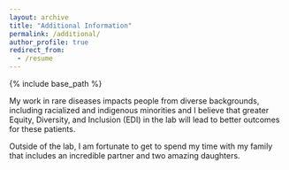 ```yaml
---
layout: archive
title: "Additional Information"
permalink: /additional/
author_profile: true
redirect_from:
  - /resume
---
```


{% include base_path %}

<p>My work in rare diseases impacts people from diverse backgrounds, including racialized and indigenous minorities and I believe that greater Equity, Diversity, and Inclusion (EDI) in the lab will lead to better outcomes for these patients.</p>

<p>Outside of the lab, I am fortunate to get to spend my time with my family that includes an incredible partner and two amazing daughters.</p>
